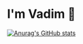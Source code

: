 # I'm Vadim 👋

[![Anurag's GitHub stats](https://github-readme-stats.vercel.app/api?username=aso-off&show_icons=true)](https://github.com/aso-off/github-readme-stats&show_icons=true)
